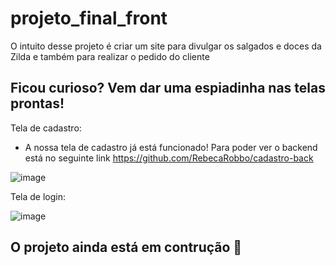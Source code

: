 # projeto_final_front

O intuito desse projeto é criar um site para divulgar os salgados e doces da Zilda e também para realizar o pedido 
do cliente 

## Ficou curioso? Vem dar uma espiadinha nas telas prontas!

Tela de cadastro:
   - A nossa tela de cadastro já está funcionado! Para poder ver o backend está no seguinte link https://github.com/RebecaRobbo/cadastro-back

![image](https://user-images.githubusercontent.com/74266277/193955932-a47b8055-e05b-49f3-8c3b-a4a976a4bfb1.png)


Tela de login:

![image](https://user-images.githubusercontent.com/74266277/193956008-1804abe7-be94-4e92-a1de-5868f6de9f9b.png)


## O projeto ainda está em contrução :construction: 
